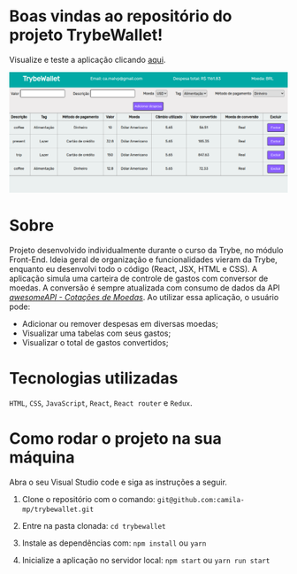 # Boas vindas ao repositório do projeto TrybeWallet!

Visualize e teste a aplicação clicando <a href="https://camila-mp.github.io/trybewallet">aqui</a>.

<img src="print-trybewallet.png">

# Sobre

Projeto desenvolvido individualmente durante o curso da Trybe, no módulo  Front-End. Ideia geral de organização e funcionalidades vieram da Trybe, enquanto eu desenvolvi todo o código (React, JSX, HTML e CSS).
A aplicação simula uma carteira de controle de gastos com conversor de moedas. A conversão é sempre atualizada com consumo de dados da API <a href="https://docs.awesomeapi.com.br/api-de-moedas"> *awesomeAPI - Cotações de Moedas*</a>. Ao utilizar essa aplicação, o usuário pode:

- Adicionar ou remover despesas em diversas moedas;
- Visualizar uma tabelas com seus gastos;
- Visualizar o total de gastos convertidos;

# Tecnologias utilizadas

`HTML`, `CSS`, `JavaScript`, `React`, `React router` e `Redux`.

# Como rodar o projeto na sua máquina

Abra o seu Visual Studio code e siga as instruções a seguir.

1. Clone o repositório com o comando:
`git@github.com:camila-mp/trybewallet.git`

2. Entre na pasta clonada:
`cd trybewallet`

3. Instale as dependências com:
`npm install` ou `yarn`

4. Inicialize a aplicação no servidor local:
`npm start` ou `yarn run start`
